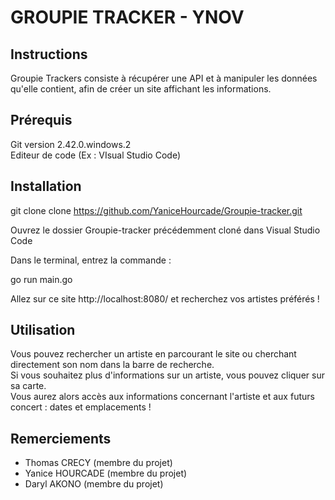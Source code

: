 # GROUPIE TRACKER - YNOV

## Instructions
Groupie Trackers consiste à récupérer une API et à manipuler les données qu'elle contient, afin de créer un site affichant les informations.

## Prérequis
Git version 2.42.0.windows.2  
Editeur de code (Ex : VIsual Studio Code)

## Installation
git clone clone https://github.com/YaniceHourcade/Groupie-tracker.git  

Ouvrez le dossier Groupie-tracker précédemment cloné dans Visual Studio Code  

Dans le terminal, entrez la commande :

go run main.go

Allez sur ce site http://localhost:8080/ et recherchez vos artistes préférés !

## Utilisation
Vous pouvez rechercher un artiste en parcourant le site ou cherchant directement son nom dans la barre de recherche.  
Si vous souhaitez plus d'informations sur un artiste, vous pouvez cliquer sur sa carte.  
Vous aurez alors accès aux informations concernant l'artiste et aux futurs concert : dates et emplacements !

## Remerciements
- Thomas CRECY (membre du projet)
- Yanice HOURCADE (membre du projet)
- Daryl AKONO (membre du projet)